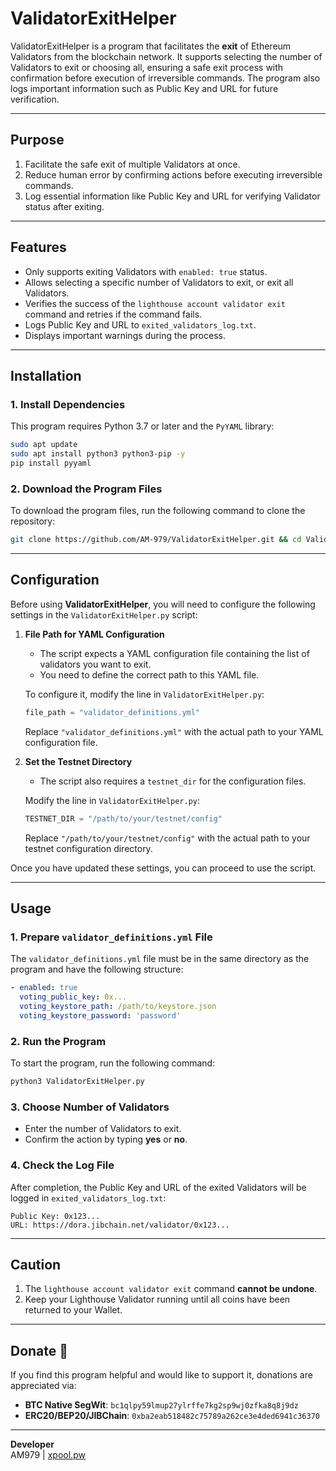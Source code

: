 
# ValidatorExitHelper

ValidatorExitHelper is a program that facilitates the **exit** of Ethereum Validators from the blockchain network. It supports selecting the number of Validators to exit or choosing all, ensuring a safe exit process with confirmation before execution of irreversible commands. The program also logs important information such as Public Key and URL for future verification.

---

## Purpose
1. Facilitate the safe exit of multiple Validators at once.
2. Reduce human error by confirming actions before executing irreversible commands.
3. Log essential information like Public Key and URL for verifying Validator status after exiting.

---

## Features
- Only supports exiting Validators with `enabled: true` status.
- Allows selecting a specific number of Validators to exit, or exit all Validators.
- Verifies the success of the `lighthouse account validator exit` command and retries if the command fails.
- Logs Public Key and URL to `exited_validators_log.txt`.
- Displays important warnings during the process.

---

## Installation

### 1. Install Dependencies
This program requires Python 3.7 or later and the `PyYAML` library:
```bash
sudo apt update
sudo apt install python3 python3-pip -y
pip install pyyaml
```

### 2. Download the Program Files
To download the program files, run the following command to clone the repository:
```bash
git clone https://github.com/AM-979/ValidatorExitHelper.git && cd ValidatorExitHelper
```
---

## Configuration

Before using **ValidatorExitHelper**, you will need to configure the following settings in the `ValidatorExitHelper.py` script:

1. **File Path for YAML Configuration**
   - The script expects a YAML configuration file containing the list of validators you want to exit. 
   - You need to define the correct path to this YAML file.
   
   To configure it, modify the line in `ValidatorExitHelper.py`:
   ```python
   file_path = "validator_definitions.yml"
   ```

   Replace `"validator_definitions.yml"` with the actual path to your YAML configuration file.

2. **Set the Testnet Directory**
   - The script also requires a `testnet_dir` for the configuration files.
   
   Modify the line in `ValidatorExitHelper.py`:
   ```python
   TESTNET_DIR = "/path/to/your/testnet/config"
   ```

   Replace `"/path/to/your/testnet/config"` with the actual path to your testnet configuration directory.

Once you have updated these settings, you can proceed to use the script.

---

## Usage

### 1. Prepare `validator_definitions.yml` File
The `validator_definitions.yml` file must be in the same directory as the program and have the following structure:
```yaml
- enabled: true
  voting_public_key: 0x...
  voting_keystore_path: /path/to/keystore.json
  voting_keystore_password: 'password'
```

### 2. Run the Program
To start the program, run the following command:
```bash
python3 ValidatorExitHelper.py
```

### 3. Choose Number of Validators
- Enter the number of Validators to exit.
- Confirm the action by typing **yes** or **no**.

### 4. Check the Log File
After completion, the Public Key and URL of the exited Validators will be logged in `exited_validators_log.txt`:
```plaintext
Public Key: 0x123...
URL: https://dora.jibchain.net/validator/0x123...
```

---

## Caution
1. The `lighthouse account validator exit` command **cannot be undone**.
2. Keep your Lighthouse Validator running until all coins have been returned to your Wallet.

---

## Donate 💖
If you find this program helpful and would like to support it, donations are appreciated via:

- **BTC Native SegWit**: `bc1qlpy59lmup27ylrffe7kg2sp9wj0zfka8q8j9dz`
- **ERC20/BEP20/JIBChain**: `0xba2eab518482c75789a262ce3e4ded6941c36370`

---

**Developer**  
AM979 | [xpool.pw](https://xpool.pw)
